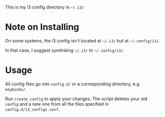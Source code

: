This is my i3 config directory in `~/.i3/`

# Note on Installing
On some systems, the i3 config isn't located at `~/.i3/` but at `~/.config/i3/`.

In that case, I suggest symlinking `~/.i3/` to `~/.config/i3/`.

# Usage
All config files go into `config.d/` or a corresponding directory, e.g. `keybinds/`.

Run `create_config` to apply your changes. The script deletes your old `config` and a new one from all the files specified in `config.d/i3_configs.conf`.
